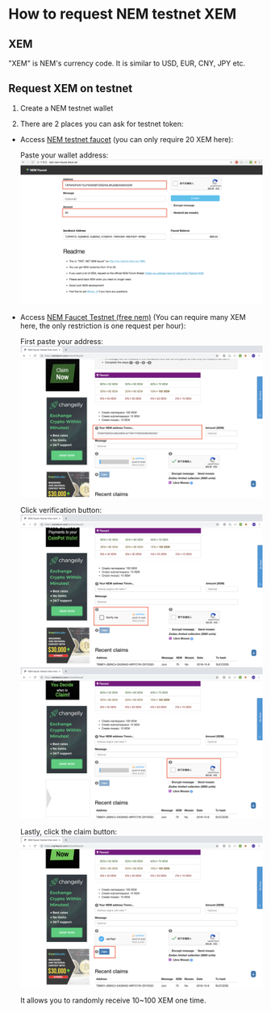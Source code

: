# How to request NEM testnet XEM

## XEM
"XEM" is NEM's currency code. It is similar to USD, EUR, CNY, JPY etc.

## Request XEM on testnet


1. Create a NEM testnet wallet

2. There are 2 places you can ask for testnet token:
- Access [NEM testnet faucet](http://test-nem-faucet.44uk.net/) (you can only require 20 XEM here):
  
  Paste your wallet address:
    ![faucet](../assets/faucet.png)

- Access [NEM Faucet Testnet (free nem)](https://xarleecm.com/en/nemfaucet) (You can require many XEM here, the only restriction is one request per hour):


    First paste your address:
    ![access0](../assets/access0.png)

    Click verification button:
    ![access1](../assets/access1.png)
    ![access2](../assets/access2.png)

    Lastly, click the claim button:
    ![access3](../assets/access3.png)

    It allows you to randomly receive 10~100 XEM one time.

